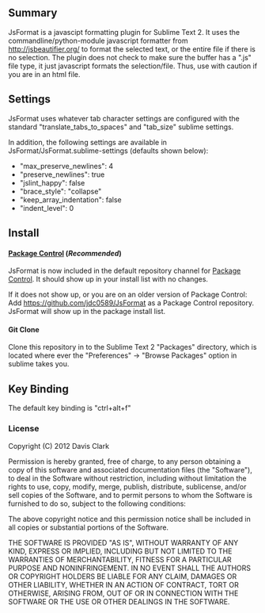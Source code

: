 ## Summary
JsFormat is a javascipt formatting plugin for Sublime Text 2.
It uses the commandline/python-module javascript formatter from http://jsbeautifier.org/ to format the selected text, 
or the entire file if there is no selection. The plugin does not check to make sure the buffer has a ".js" file type, 
it just javascript formats the selection/file. Thus, use with caution if you are in an html file.

## Settings
JsFormat uses whatever tab character settings are configured with the standard "translate_tabs_to_spaces" and "tab_size" sublime settings.

In addition, the following settings are available in JsFormat/JsFormat.sublime-settings (defaults shown below):

* "max_preserve_newlines": 4
* "preserve_newlines": true
* "jslint_happy": false
* "brace_style": "collapse"
* "keep_array_indentation": false
* "indent_level": 0

## Install
#### [Package Control](https://github.com/wbond/sublime_package_control) (*Recommended*)
JsFormat is now included in the default repository channel for [Package Control](https://github.com/wbond/sublime_package_control). It should show up in your install list
with no changes.

If it does not show up, or you are on an older version of Package Control:
Add https://github.com/jdc0589/JsFormat as a Package Control repository. JsFormat will show up in the
package install list.

#### Git Clone
Clone this repository in to the Sublime Text 2 "Packages" directory, which is located where ever the 
"Preferences" -> "Browse Packages" option in sublime takes you.




## Key Binding

The default key binding is "ctrl+alt+f"

### License
Copyright (C) 2012 Davis Clark

Permission is hereby granted, free of charge, to any person obtaining a copy of
this software and associated documentation files (the "Software"), to deal in
the Software without restriction, including without limitation the rights to
use, copy, modify, merge, publish, distribute, sublicense, and/or sell copies
of the Software, and to permit persons to whom the Software is furnished to do
so, subject to the following conditions:

The above copyright notice and this permission notice shall be included in all
copies or substantial portions of the Software.

THE SOFTWARE IS PROVIDED "AS IS", WITHOUT WARRANTY OF ANY KIND, EXPRESS OR
IMPLIED, INCLUDING BUT NOT LIMITED TO THE WARRANTIES OF MERCHANTABILITY,
FITNESS FOR A PARTICULAR PURPOSE AND NONINFRINGEMENT. IN NO EVENT SHALL THE
AUTHORS OR COPYRIGHT HOLDERS BE LIABLE FOR ANY CLAIM, DAMAGES OR OTHER
LIABILITY, WHETHER IN AN ACTION OF CONTRACT, TORT OR OTHERWISE, ARISING FROM,
OUT OF OR IN CONNECTION WITH THE SOFTWARE OR THE USE OR OTHER DEALINGS IN THE
SOFTWARE.